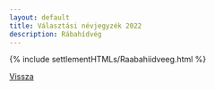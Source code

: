 ```yaml
---
layout: default
title: Választási névjegyzék 2022
description: Rábahídvég
---
```


{% include settlementHTMLs/Raabahiidveeg.html %}

[Vissza](./)